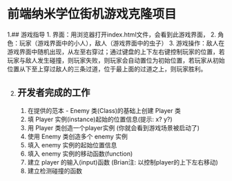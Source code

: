 
前端纳米学位街机游戏克隆项目
===============================
1.## 游戏指导
    1. 界面：用浏览器打开index.html文件，会看到此游戏界面，
    2. 角色：玩家（游戏界面中的小人），敌人（游戏界面中的虫子）
    3. 游戏操作：敌人在游戏界面中随机出现，从左至右穿过；通过键盘的上下左右键控制玩家的位置，若玩家与敌人发生碰撞，则玩家失败，则玩家会自动置位为初始位置，若玩家从初始位置从下至上穿过敌人的三条过道，位于最上面的过道之上，则玩家胜利。
    
2. ## 开发者完成的工作
	1. 在提供的范本 - Enemy 类(Class)的基础上创建 Player 类
    2. 填 Player 实例(instance)起始的位置信息(提示: x? y?)
    3. 用 Player 类创造一个player实例 (你就会看到游戏场景被启动了)
    4. 使用 Enemy 类创造多个 enemy 实例
    5. 填入 enemy 实例的起始位置信息
    6. 填入 enemy 实例的移动函数(function)
    7. 建立 player 的输入(input)函数 (Brian注: 以控制player的上下左右移动)
    8. 建立检测碰撞的函数